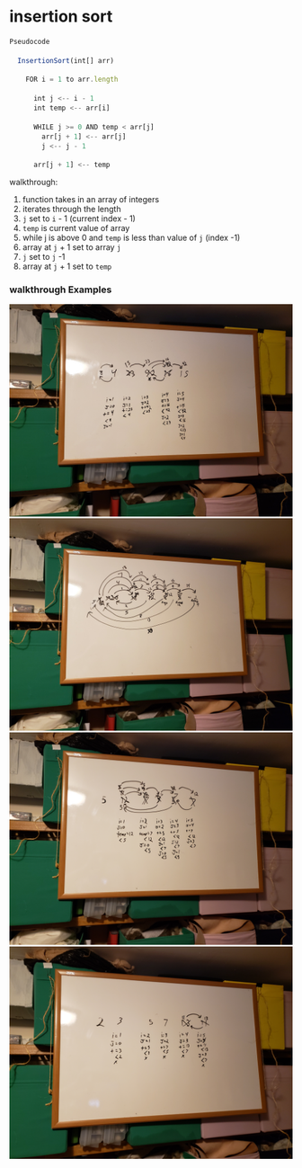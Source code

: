 # insertion sort

```javascript
Pseudocode
  
  InsertionSort(int[] arr)
  
    FOR i = 1 to arr.length

      int j <-- i - 1
      int temp <-- arr[i]

      WHILE j >= 0 AND temp < arr[j]
        arr[j + 1] <-- arr[j]
        j <-- j - 1

      arr[j + 1] <-- temp
```

walkthrough:

1. function takes in an array of integers
2. iterates through the length
3. `j` set to `i` - 1 (current index - 1)
4. `temp` is current value of array
5. while j is above 0 and `temp` is less than value of `j` (index -1)
  1. array at `j` + 1 set to array `j`
  1. `j` set to `j` -1
6. array at `j` + 1 set to `temp`

### walkthrough Examples

![array1](assets/array1.jpg)
![array2](assets/array2.jpg)
![array3](assets/array3.jpg)
![array4](assets/array4.jpg)

